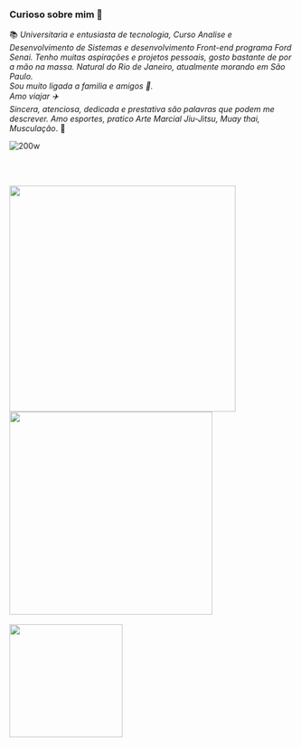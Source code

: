 ### Curioso sobre mim 👀
📚 *Universitaria e entusiasta de tecnologia, Curso Analise e Desenvolvimento de Sistemas e desenvolvimento Front-end programa Ford<enter> Senai.
  Tenho muitas aspirações e projetos pessoais, gosto bastante de por a mão na massa. 
  Natural do Rio de Janeiro, atualmente morando em São Paulo. </br>
  Sou muito ligada a familia e amigos 🥰. </br>
  Amo viajar ✈️ </br>
  Sincera, atenciosa, dedicada e prestativa são palavras que podem me descrever.
  Amo esportes, pratico Arte Marcial Jiu-Jitsu, Muay thai, Musculação*. 🦾
  
![200w](https://user-images.githubusercontent.com/112412422/224308271-c5b8b4a9-b27b-4260-80f1-10f566bf3a08.gif)

<br><br>
<div>
  <a href="https://github.com/jordanea-statute">
  <img width="400px" src="https://github-readme-stats.vercel.app/api?username=jordanea-statute&show_icons=true&theme=tokyonight"/>
  <img width="359px" src="https://github-readme-stats.vercel.app/api/top-langs/?username=jordanea-statute&layout=compact&theme=tokyonight"/>
</div>
<div style="display: inline_block"> <br>    
  <img align="center" height="200px" src =https://skillicons.dev/icons?i=vscode,javascript,git,github,html,css,nodejs,)(https://skillicons.dev)/></p>

</div>
<!--

**jordanea-statute/jordanea-statute** is a ✨ _special_ ✨ repository because its `README.md` (this file) appears on your GitHub profile.

- 🔭 I’m currently working on ...
- 🌱 I’m currently learning ...
- 👯 I’m looking to collaborate on ...
- 🤔 I’m looking for help with ...
- 💬 Ask me about ...
- 📫 How to reach me: ...
- 😄 Pronouns: ...
- ⚡ Fun fact: ...

-->
